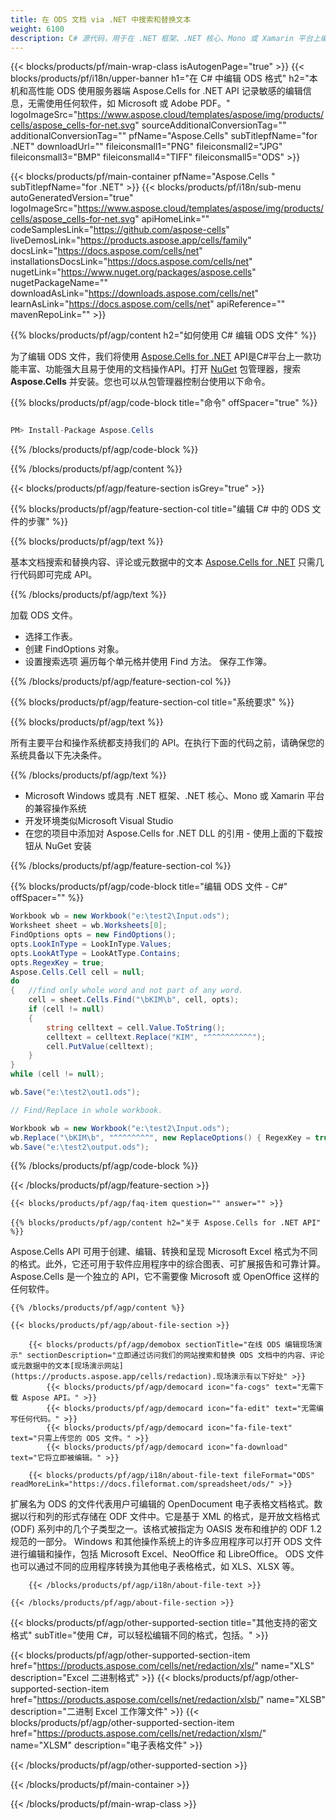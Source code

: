 ```yaml
---
title: 在 ODS 文档 via .NET 中搜索和替换文本
weight: 6100
description: C# 源代码，用于在 .NET 框架、.NET 核心、Mono 或 Xamarin 平台上编辑 ODS 文件中的敏感信息。
---
```

{{< blocks/products/pf/main-wrap-class isAutogenPage="true" >}}
{{< blocks/products/pf/i18n/upper-banner h1="在 C# 中编辑 ODS 格式" h2="本机和高性能 ODS 使用服务器端 Aspose.Cells for .NET API 记录敏感的编辑信息，无需使用任何软件，如 Microsoft 或 Adobe PDF。" logoImageSrc="https://www.aspose.cloud/templates/aspose/img/products/cells/aspose_cells-for-net.svg" sourceAdditionalConversionTag="" additionalConversionTag="" pfName="Aspose.Cells" subTitlepfName="for .NET" downloadUrl="" fileiconsmall1="PNG" fileiconsmall2="JPG" fileiconsmall3="BMP" fileiconsmall4="TIFF" fileiconsmall5="ODS" >}}

{{< blocks/products/pf/main-container pfName="Aspose.Cells " subTitlepfName="for .NET" >}}
{{< blocks/products/pf/i18n/sub-menu autoGeneratedVersion="true" logoImageSrc="https://www.aspose.cloud/templates/aspose/img/products/cells/aspose_cells-for-net.svg" apiHomeLink="" codeSamplesLink="https://github.com/aspose-cells" liveDemosLink="https://products.aspose.app/cells/family" docsLink="https://docs.aspose.com/cells/net" installationsDocsLink="https://docs.aspose.com/cells/net" nugetLink="https://www.nuget.org/packages/aspose.cells" nugetPackageName="" downloadAsLink="https://downloads.aspose.com/cells/net" learnAsLink="https://docs.aspose.com/cells/net" apiReference="" mavenRepoLink="" >}}

{{% blocks/products/pf/agp/content h2="如何使用 C# 编辑 ODS 文件" %}}

为了编辑 ODS 文件，我们将使用
 [Aspose.Cells for .NET](https://products.aspose.com/cells/net) 
API是C#平台上一款功能丰富、功能强大且易于使用的文档操作API。打开
 [NuGet](https://www.nuget.org/packages/aspose.cells) 
包管理器，搜索
 **Aspose.Cells** 
并安装。您也可以从包管理器控制台使用以下命令。

{{% blocks/products/pf/agp/code-block title="命令" offSpacer="true" %}}

```cs

PM> Install-Package Aspose.Cells

```

{{% /blocks/products/pf/agp/code-block %}}

{{% /blocks/products/pf/agp/content %}}

{{< blocks/products/pf/agp/feature-section isGrey="true" >}}

{{% blocks/products/pf/agp/feature-section-col title="编辑 C# 中的 ODS 文件的步骤" %}}

{{% blocks/products/pf/agp/text %}}

基本文档搜索和替换内容、评论或元数据中的文本
 [Aspose.Cells for .NET](https://products.aspose.com/cells/net) 
只需几行代码即可完成 API。

{{% /blocks/products/pf/agp/text %}}

加载 ODS 文件。
+ 选择工作表。
+ 创建 FindOptions 对象。
+ 设置搜索选项
遍历每个单元格并使用 Find 方法。
保存工作簿。

{{% /blocks/products/pf/agp/feature-section-col %}}

{{% blocks/products/pf/agp/feature-section-col title="系统要求" %}}

{{% blocks/products/pf/agp/text %}}

所有主要平台和操作系统都支持我们的 API。在执行下面的代码之前，请确保您的系统具备以下先决条件。

{{% /blocks/products/pf/agp/text %}}

- Microsoft Windows 或具有 .NET 框架、.NET 核心、Mono 或 Xamarin 平台的兼容操作系统
- 开发环境类似Microsoft Visual Studio
- 在您的项目中添加对 Aspose.Cells for .NET DLL 的引用 - 使用上面的下载按钮从 NuGet 安装

{{% /blocks/products/pf/agp/feature-section-col %}}

{{% blocks/products/pf/agp/code-block title="编辑 ODS 文件 - C#" offSpacer="" %}}

```cs
Workbook wb = new Workbook("e:\test2\Input.ods");
Worksheet sheet = wb.Worksheets[0];
FindOptions opts = new FindOptions();
opts.LookInType = LookInType.Values;
opts.LookAtType = LookAtType.Contains;
opts.RegexKey = true;
Aspose.Cells.Cell cell = null;
do
{   //find only whole word and not part of any word.  
    cell = sheet.Cells.Find("\bKIM\b", cell, opts);
    if (cell != null)
    {
        string celltext = cell.Value.ToString();
        celltext = celltext.Replace("KIM", "^^^^^^^^^^");
        cell.PutValue(celltext);
    }
}
while (cell != null);

wb.Save("e:\test2\out1.ods");

// Find/Replace in whole workbook.

Workbook wb = new Workbook("e:\test2\Input.ods");
wb.Replace("\bKIM\b", "^^^^^^^^", new ReplaceOptions() { RegexKey = true });  
wb.Save("e:\test2\output.ods");

```

{{% /blocks/products/pf/agp/code-block %}}

{{< /blocks/products/pf/agp/feature-section >}}

    {{< blocks/products/pf/agp/faq-item question="" answer="" >}}
 

<!-- aboutfile Starts -->

    {{% blocks/products/pf/agp/content h2="关于 Aspose.Cells for .NET API" %}}

 Aspose.Cells API 可用于创建、编辑、转换和呈现 Microsoft Excel 格式为不同的格式。此外，它还可用于软件应用程序中的综合图表、可扩展报告和可靠计算。 Aspose.Cells 是一个独立的 API，它不需要像 Microsoft 或 OpenOffice 这样的任何软件。



    {{% /blocks/products/pf/agp/content %}}

    {{< blocks/products/pf/agp/about-file-section >}}

        {{< blocks/products/pf/agp/demobox sectionTitle="在线 ODS 编辑现场演示" sectionDescription="立即通过访问我们的网站搜索和替换 ODS 文档中的内容、评论或元数据中的文本[现场演示网站](https://products.aspose.app/cells/redaction).现场演示有以下好处" >}}
            {{< blocks/products/pf/agp/democard icon="fa-cogs" text="无需下载 Aspose API。" >}}
            {{< blocks/products/pf/agp/democard icon="fa-edit" text="无需编写任何代码。" >}}
            {{< blocks/products/pf/agp/democard icon="fa-file-text" text="只需上传您的 ODS 文件。" >}}
            {{< blocks/products/pf/agp/democard icon="fa-download" text="它将立即被编辑。" >}}

        {{< blocks/products/pf/agp/i18n/about-file-text fileFormat="ODS" readMoreLink="https://docs.fileformat.com/spreadsheet/ods/" >}}
扩展名为 ODS 的文件代表用户可编辑的 OpenDocument 电子表格文档格式。数据以行和列的形式存储在 ODF 文件中。它是基于 XML 的格式，是开放文档格式 (ODF) 系列中的几个子类型之一。该格式被指定为 OASIS 发布和维护的 ODF 1.2 规范的一部分。 Windows 和其他操作系统上的许多应用程序可以打开 ODS 文件进行编辑和操作，包括 Microsoft Excel、NeoOffice 和 LibreOffice。 ODS 文件也可以通过不同的应用程序转换为其他电子表格格式，如 XLS、XLSX 等。

        {{< /blocks/products/pf/agp/i18n/about-file-text >}}

    {{< /blocks/products/pf/agp/about-file-section >}}

<!-- aboutfile Ends -->

{{< blocks/products/pf/agp/other-supported-section title="其他支持的密文格式" subTitle="使用 C#，可以轻松编辑不同的格式，包括。" >}}

{{< blocks/products/pf/agp/other-supported-section-item href="https://products.aspose.com/cells/net/redaction/xls/" name="XLS" description="Excel 二进制格式" >}}
{{< blocks/products/pf/agp/other-supported-section-item href="https://products.aspose.com/cells/net/redaction/xlsb/" name="XLSB" description="二进制 Excel 工作簿文件" >}}
{{< blocks/products/pf/agp/other-supported-section-item href="https://products.aspose.com/cells/net/redaction/xlsm/" name="XLSM" description="电子表格文件" >}}

{{< /blocks/products/pf/agp/other-supported-section >}}

{{< /blocks/products/pf/main-container >}}
    
{{< /blocks/products/pf/main-wrap-class >}}
